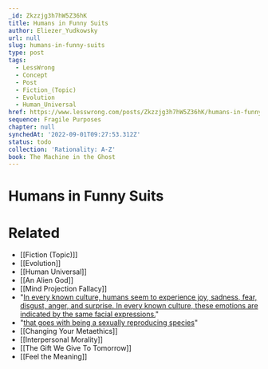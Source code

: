 ```yaml
---
_id: Zkzzjg3h7hW5Z36hK
title: Humans in Funny Suits
author: Eliezer_Yudkowsky
url: null
slug: humans-in-funny-suits
type: post
tags:
  - LessWrong
  - Concept
  - Post
  - Fiction_(Topic)
  - Evolution
  - Human_Universal
href: https://www.lesswrong.com/posts/Zkzzjg3h7hW5Z36hK/humans-in-funny-suits
sequence: Fragile Purposes
chapter: null
synchedAt: '2022-09-01T09:27:53.312Z'
status: todo
collection: 'Rationality: A-Z'
book: The Machine in the Ghost
---
```


# Humans in Funny Suits


# Related

- [[Fiction (Topic)]]
- [[Evolution]]
- [[Human Universal]]
- [[An Alien God]]
- [[Mind Projection Fallacy]]
- "[In every known culture, humans seem to experience joy, sadness, fear, disgust, anger, and surprise. In every known culture, these emotions are indicated by the same facial expressions.](/lw/rl/the_psychological_unity_of_humankind/)"
- "[that goes with being a sexually reproducing species](/lw/rl/the_psychological_unity_of_humankind/)"
- [[Changing Your Metaethics]]
- [[Interpersonal Morality]]
- [[The Gift We Give To Tomorrow]]
- [[Feel the Meaning]]